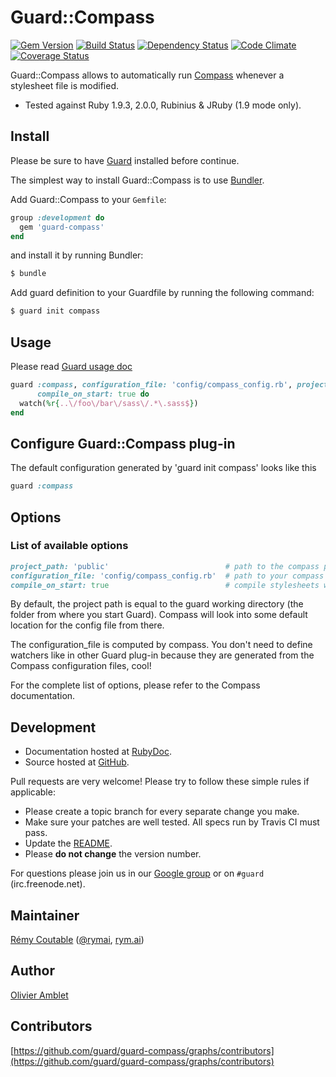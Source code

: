 # Guard::Compass

[![Gem Version](https://badge.fury.io/rb/guard-compass.png)](http://badge.fury.io/rb/guard-compass) [![Build Status](https://travis-ci.org/guard/guard-compass.png?branch=master)](https://travis-ci.org/guard/guard-compass) [![Dependency Status](https://gemnasium.com/guard/guard-compass.png)](https://gemnasium.com/guard/guard-compass) [![Code Climate](https://codeclimate.com/github/guard/guard-compass.png)](https://codeclimate.com/github/guard/guard-compass) [![Coverage Status](https://coveralls.io/repos/guard/guard-compass/badge.png?branch=master)](https://coveralls.io/r/guard/guard-compass)

Guard::Compass allows to automatically run [Compass](https://github.com/chriseppstein/compass)
whenever a stylesheet file is modified.

* Tested against Ruby 1.9.3, 2.0.0, Rubinius & JRuby (1.9 mode only).

## Install

Please be sure to have [Guard](http://github.com/guard/guard) installed before continue.

The simplest way to install Guard::Compass is to use [Bundler](http://gembundler.com/).

Add Guard::Compass to your `Gemfile`:

```ruby
group :development do
  gem 'guard-compass'
end
```

and install it by running Bundler:

```bash
$ bundle
```

Add guard definition to your Guardfile by running the following command:

```bash
$ guard init compass
```

## Usage

Please read [Guard usage doc](http://github.com/guard/guard#readme)

```ruby
guard :compass, configuration_file: 'config/compass_config.rb', project_path: 'public',
      compile_on_start: true do
  watch(%r{..\/foo\/bar\/sass\/.*\.sass$})
end
```

## Configure Guard::Compass plug-in

The default configuration generated by 'guard init compass' looks like this

```ruby
guard :compass
```

## Options

### List of available options

```ruby
project_path: 'public'                          # path to the compass project directory (from guard working directory)
configuration_file: 'config/compass_config.rb'  # path to your compass configuration file (from guard working directory)
compile_on_start: true                          # compile stylesheets when guard starts
```

By default, the project path is equal to the guard working directory (the folder from where you start Guard).
Compass will look into some default location for the config file from there.

The configuration_file is computed by compass. You don't need to define watchers like
in other Guard plug-in because they are generated from the Compass configuration files, cool!

For the complete list of options, please refer to the Compass documentation.

## Development

* Documentation hosted at [RubyDoc](http://rubydoc.info/github/guard/guard-compass/master/frames).
* Source hosted at [GitHub](https://github.com/guard/guard-compass).

Pull requests are very welcome! Please try to follow these simple rules if applicable:

* Please create a topic branch for every separate change you make.
* Make sure your patches are well tested. All specs run by Travis CI must pass.
* Update the [README](https://github.com/guard/guard-compass/blob/master/README.md).
* Please **do not change** the version number.

For questions please join us in our [Google group](http://groups.google.com/group/guard-dev) or on
`#guard` (irc.freenode.net).

## Maintainer

[Rémy Coutable](https://github.com/rymai) ([@rymai](http://twitter.com/rymai), [rym.ai](http://rym.ai))

## Author

[Olivier Amblet](https://github.com/oliamb)

## Contributors

[https://github.com/guard/guard-compass/graphs/contributors](https://github.com/guard/guard-compass/graphs/contributors)
